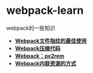 # webpack-learn
webpack的一些知识

- [**Webpack文件指纹的最佳使用**](https://github.com/hubvue/webpack-learn/issues/1)
- [**Webpack压缩代码**](https://github.com/hubvue/webpack-learn/issues/2)
- [**Webpack：px2rem**](https://github.com/hubvue/webpack-learn/issues/3)
- [**Webpack内联资源的方式**](https://github.com/hubvue/webpack-learn/issues/4)
